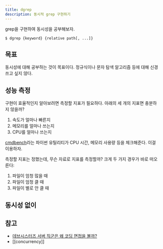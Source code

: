 ```yaml
---
title: dgrep
description: 동시적 grep 구현하기
---
```


grep을 구현하여 동시성을 공부해보자.

```
$ dgrep {keyword} {relative path[, ...]}
```

## 목표

동시성에 대해 공부하는 것이 목표이다. 정규식이나 문자 탐색 알고리즘 등에 대해
신경쓰고 싶지 않다.

## 성능 측정

구현이 효율적인지 알아보려면 측정할 지표가 필요하다. 아래의 세 개의 지표면
충분하지 않을까?

1. 속도가 얼마나 빠른지
2. 메모리를 얼마나 쓰는지
3. CPU를 얼마나 쓰는지

[cmdbench](https://github.com/manzik/cmdbench)라는 파이썬 유틸리티가 CPU 시간,
메모리 사용량 등을 체크해준다. 이걸 이용하자.

측정할 지표는 정했는데, 무슨 자료로 지표를 측정할까? 크게 두 가지 경우가 바로
떠오른다:

1. 파일이 엄청 많을 때
2. 파일이 엄청 클 때
3. 파일이 별로 안 클 때

## 동시성 없이


## 참고

- [데브시스터즈 서버 직군은 왜 코딩 면접을 볼까?](https://tech.devsisters.com/posts/server-position-coding-test/)
- [[concurrency]]
